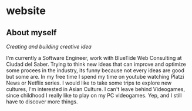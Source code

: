 # website

## About myself

*Creating and building creative idea*

I'm currently a Software Engineer, work with BlueTide Web Consulting at Ciudad del Saber. Trying to think new ideas that can improve and optimize some procees in the industry, its funny because not every ideas are good but some are. In my free time I spend my time on youtube watching Platzi News or Netflix series. I would like to take some trips to explore new cultures, I'm interested in Asian Culture. I can't leave behind Videogames, since childhood I really like to play on my PC videogames. Yep, and I still have to discover more things.

